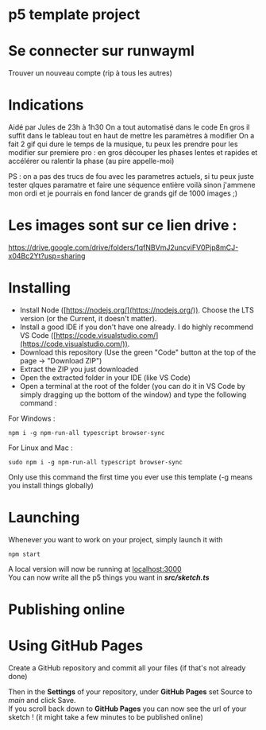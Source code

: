# p5 template project

# Se connecter sur runwayml
Trouver un nouveau compte (rip à tous les autres)

# Indications
Aidé par Jules de 23h à 1h30
On a tout automatisé dans le code
En gros il suffit dans le tableau tout en haut de mettre les paramètres à modifier
On a fait 2 gif qui dure le temps de la musique, tu peux les prendre pour les modifier sur premiere pro : en gros découper les phases lentes et rapides et accélérer ou ralentir la phase
(au pire appelle-moi)

PS : on a pas des trucs de fou avec les parametres actuels, si tu peux juste tester qlques paramatre et faire une séquence entière voilà sinon j'ammene mon ordi et je pourrais en fond lancer de grands gif de 1000 images ;) 

# Les images sont sur ce lien drive :
https://drive.google.com/drive/folders/1qfNBVmJ2uncviFV0Pjp8mCJ-x04Bc2Yt?usp=sharing

# Installing

- Install Node ([https://nodejs.org/](https://nodejs.org/)). Choose the LTS version (or the Current, it doesn't matter).
- Install a good IDE if you don't have one already. I do highly recommend VS Code ([https://code.visualstudio.com/](https://code.visualstudio.com/)).
- Download this repository (Use the green "Code" button at the top of the page -> "Download ZIP")
- Extract the ZIP you just downloaded
- Open the extracted folder in your IDE (like VS Code)
- Open a terminal at the root of the folder (you can do it in VS Code by simply dragging up the bottom of the window) and type the following command :

For Windows :
```
npm i -g npm-run-all typescript browser-sync
```

For Linux and Mac :
```
sudo npm i -g npm-run-all typescript browser-sync
```

Only use this command the first time you ever use this template (-g means you install things globally)

# Launching

Whenever you want to work on your project, simply launch it with

```
npm start
```

A local version will now be running at [localhost:3000](http://localhost:3000)  
You can now write all the p5 things you want in __*src/sketch.ts*__

# Publishing online

# Using GitHub Pages

Create a GitHub repository and commit all your files (if that's not already done)

Then in the **Settings** of your repository, under **GitHub Pages** set Source to *main* and click Save.  
If you scroll back down to **GitHub Pages** you can now see the url of your sketch ! (it might take a few minutes to be published online)
